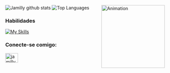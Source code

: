 ![Jamilly github stats](https://github-readme-stats.vercel.app/api?username=jamilly-b&show_icons=true&count_private=true&hide_border=true&title_color=ff91a4&icon_color=ff91a4&text_color=c9d1d9&bg_color=0d1117)
![Top Languages](https://github-readme-stats.vercel.app/api/top-langs/?username=jamilly-b&layout=compact&hide_border=true&title_color=ff91a4&text_color=ff91a4&bg_color=0d1117)
<img align="right" alt= "Animation" width = 200 src="https://pa1.aminoapps.com/6547/6ff6730ac7ae0ceaac2c00664f0016d794af4859_00.gif">


<div align="left">

<h3 align="left">Habilidades</h3>

[![My Skills](https://skillicons.dev/icons?i=java,spring,cpp,html,css)](https://skillicons.dev)
<h3 align="left">Conecte-se comigo:</h3>
<p align="left">
<a href="https://linkedin.com/in/jamilly-braga/" target="_blank"></a>
</p>
</div>

<img align="center" src="https://raw.githubusercontent.com/rahuldkjain/github-profile-readme-generator/master/src/images/icons/Social/linked-in-alt.svg" target="_blank" alt="jamilly-braga" height="30" width="40">




